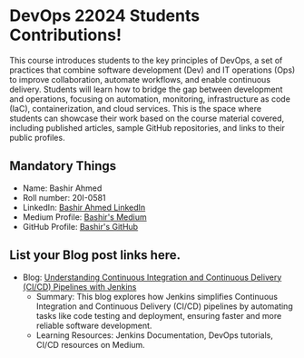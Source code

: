 # DevOps 22024 Students Contributions! 

This course introduces students to the key principles of DevOps, a set of practices that combine software development (Dev) and IT operations (Ops) to improve collaboration, automate workflows, and enable continuous delivery. Students will learn how to bridge the gap between development and operations, focusing on automation, monitoring, infrastructure as code (IaC), containerization, and cloud services. This is the space where students can showcase their work based on the course material covered, including published articles, sample GitHub repositories, and links to their public profiles.

## Mandatory Things
- Name: Bashir Ahmed
- Roll number: 20I-0581
- LinkedIn: [Bashir Ahmed LinkedIn](https://www.linkedin.com/in/bashir-ahmed-006474249/)
- Medium Profile: [Bashir's Medium](https://medium.com/@bashir.a.khan02)
- GitHub Profile: [Bashir's GitHub](https://github.com/BashirAhmed02)

## List your Blog post links here.

- Blog: [Understanding Continuous Integration and Continuous Delivery (CI/CD) Pipelines with Jenkins](https://medium.com/@bashir.a.khan02/understanding-continuous-integration-and-continuous-delivery-ci-cd-pipelines-with-jenkins-9aba6a755a73)
  - Summary: This blog explores how Jenkins simplifies Continuous Integration and Continuous Delivery (CI/CD) pipelines by automating tasks like code testing and deployment, ensuring faster and more reliable software development.
  - Learning Resources: Jenkins Documentation, DevOps tutorials, CI/CD resources on Medium.



